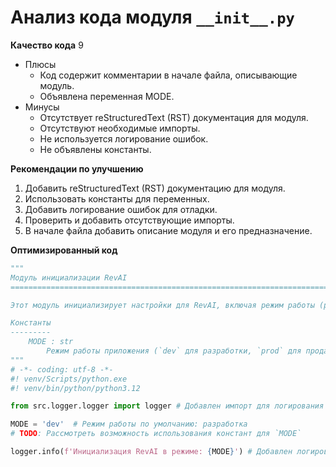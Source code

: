 # Анализ кода модуля `__init__.py`

**Качество кода**
9
- Плюсы
    - Код содержит комментарии в начале файла, описывающие модуль.
    -  Объявлена переменная MODE.
- Минусы
    -  Отсутствует reStructuredText (RST) документация для модуля.
    -  Отсутствуют необходимые импорты.
    -  Не используется логирование ошибок.
    -  Не объявлены константы.

**Рекомендации по улучшению**
1.  Добавить reStructuredText (RST) документацию для модуля.
2.  Использовать константы для переменных.
3.  Добавить логирование ошибок для отладки.
4.  Проверить и добавить отсутствующие импорты.
5.  В начале файла добавить описание модуля и его предназначение.

**Оптимизированный код**

```python
"""
Модуль инициализации RevAI
=========================================================================================

Этот модуль инициализирует настройки для RevAI, включая режим работы (разработка или продакшн).

Константы
---------
    MODE : str
        Режим работы приложения (`dev` для разработки, `prod` для продакшна).
"""
# -*- coding: utf-8 -*-
#! venv/Scripts/python.exe
#! venv/bin/python/python3.12

from src.logger.logger import logger # Добавлен импорт для логирования

MODE = 'dev'  # Режим работы по умолчанию: разработка
# TODO: Рассмотреть возможность использования констант для `MODE`

logger.info(f'Инициализация RevAI в режиме: {MODE}') # Добавлен логирование

```